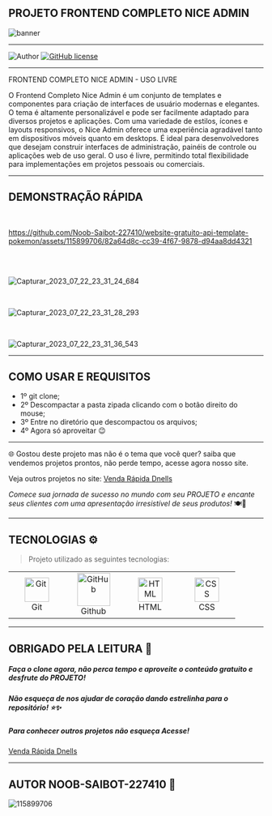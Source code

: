 ## **PROJETO FRONTEND COMPLETO NICE ADMIN**

![banner](https://github.com/Noob-Saibot-227410/website-gratuito-api-template-pokemon/assets/115899706/278895ca-ca46-41b3-bbd7-dbabb60993a7)


<hr>

![Author](https://img.shields.io/badge/author-%40NOOB_SAIBOT_22742410-blue.svg)
[![GitHub license](https://img.shields.io/github/license/nauvalazhar/my-login.svg)](https://github.com/nauvalazhar/my-login/blob/master/LICENSE)


<hr>

FRONTEND COMPLETO NICE ADMIN - USO LIVRE

O Frontend Completo Nice Admin é um conjunto de templates e componentes para criação de interfaces de usuário modernas e elegantes. O tema é altamente personalizável e pode ser facilmente adaptado para diversos projetos e aplicações. Com uma variedade de estilos, ícones e layouts responsivos, o Nice Admin oferece uma experiência agradável tanto em dispositivos móveis quanto em desktops. É ideal para desenvolvedores que desejam construir interfaces de administração, painéis de controle ou aplicações web de uso geral. O uso é livre, permitindo total flexibilidade para implementações em projetos pessoais ou comerciais.

<hr>

## **DEMONSTRAÇÃO RÁPIDA**

<br>

https://github.com/Noob-Saibot-227410/website-gratuito-api-template-pokemon/assets/115899706/82a64d8c-cc39-4f67-9878-d94aa8dd4321


<br>

<br>

![Capturar_2023_07_22_23_31_24_684](https://github.com/Noob-Saibot-227410/website-gratuito-api-template-pokemon/assets/115899706/c335fa9a-81f2-42de-86dd-dfa4bf4fc8b3)

<br>

![Capturar_2023_07_22_23_31_28_293](https://github.com/Noob-Saibot-227410/website-gratuito-api-template-pokemon/assets/115899706/c7937536-c02c-4073-920c-08ecfc5c0bfd)

<br>

![Capturar_2023_07_22_23_31_36_543](https://github.com/Noob-Saibot-227410/website-gratuito-api-template-pokemon/assets/115899706/e8c9beb3-36a2-4a96-a908-8332d0fec261)

<hr>

## **COMO USAR E REQUISITOS**

- 1º git clone;
- 2º Descompactar a pasta zipada clicando com o botão direito do mouse;
- 3º Entre no diretório que descompactou os arquivos;
- 4º Agora só aproveitar 😉

<hr>

🌐 Gostou deste projeto mas não é o tema que você quer? saiba que vendemos projetos prontos, não perde tempo, acesse agora nosso site.

<p> Veja outros projetos no site: <a href = https://venda-rapida-dnells.web.app/ target="_blank"> Venda Rápida Dnells</a> <p>

*Comece sua jornada de sucesso no mundo com seu PROJETO e encante seus clientes com uma apresentação irresistível de seus produtos!* 🍽️🎉

<hr>

## TECNOLOGIAS ⚙️

> Projeto utilizado as seguintes tecnologias:

<table>
  <tr>
    <td align="center" width="96">
      <img src="https://user-images.githubusercontent.com/25181517/192108372-f71d70ac-7ae6-4c0d-8395-51d8870c2ef0.png" width="48" height="48" alt="Git" />
      <br>Git
    </td>
    <td align="center" width="96">
      <img src="https://techstack-generator.vercel.app/github-icon.svg" width="65" height="65" alt="GitHub" />
      <br>Github
    </td>
    <td align="center" width="96">
      <img src="https://skillicons.dev/icons?i=html" width="48" height="48" alt="HTML" />
      <br>HTML
    </td>
    <td align="center" width="96">
      <img src="https://skillicons.dev/icons?i=css" width="48" height="48" alt="CSS" />
      <br>CSS
    </td>
  </tr>
</table>
 
 <hr>

## OBRIGADO PELA LEITURA 📒

##### Faça o clone agora, não perca tempo e aproveite o conteúdo gratuito e desfrute do PROJETO!

##### Não esqueça de nos ajudar de coração dando estrelinha para o repositório! ⭐✨

##### Para conhecer outros projetos não esqueça Acesse!

<a href = https://venda-rapida-dnells.web.app/ target="_blank"> Venda Rápida Dnells</a>

<hr>

## AUTOR NOOB-SAIBOT-227410 📒

![115899706](https://github.com/Noob-Saibot-227410/website-gratuito-IA-support-para-equipamentos/assets/115899706/875bbbe4-18ba-4bae-8943-9f54af0b4e8d)
